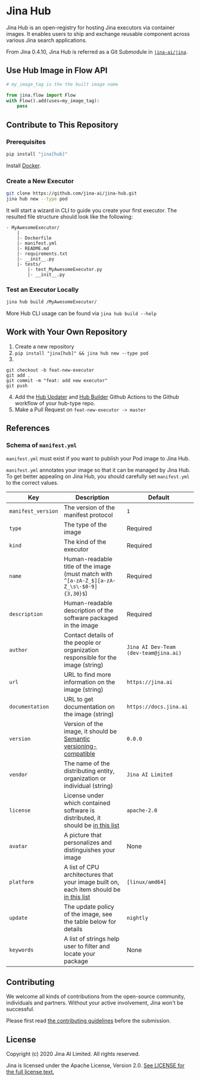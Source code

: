 # Jina Hub

Jina Hub is an open-registry for hosting Jina executors via container images. It enables users to ship and exchange reusable component across various Jina search applications.

From Jina 0.4.10, Jina Hub is referred as a Git Submodule in [`jina-ai/jina`](https://github.com/jina-ai/jina).

<!-- START doctoc generated TOC please keep comment here to allow auto update -->
<!-- DON'T EDIT THIS SECTION, INSTEAD RE-RUN doctoc TO UPDATE -->



<!-- END doctoc generated TOC please keep comment here to allow auto update -->


## Use Hub Image in Flow API

```python
# my_image_tag is the the built image name

from jina.flow import Flow
with Flow().add(uses=my_image_tag):
    pass
```

## Contribute to This Repository

### Prerequisites
```bash
pip install "jina[hub]"
```
Install [Docker](https://docs.docker.com/get-docker/).

### Create a New Executor
```bash
git clone https://github.com/jina-ai/jina-hub.git
jina hub new --type pod
```

It will start a wizard in CLI to guide you create your first executor. The resulted file structure should look like the following:

```text
- MyAwesomeExecutor/
    |
    |- Dockerfile
    |- manifest.yml
    |- README.md
    |- requirements.txt
    |- __init__.py
    |- tests/
        |- test_MyAwesomeExecutor.py
        |- __init__.py
```

### Test an Executor Locally

```bash
jina hub build /MyAwesomeExecutor/
```

More Hub CLI usage can be found via `jina hub build --help`

## Work with Your Own Repository

1. Create a new repository
2. `pip install "jina[hub]" && jina hub new --type pod`
3. 
```
git checkout -b feat-new-executor
git add .
git commit -m "feat: add new executor"
git push
```
4. Add the [Hub Updater](https://github.com/jina-ai/action-hub-updater) and [Hub Builder](https://github.com/jina-ai/action-hub-builder) Github Actions to the Github workflow of your hub-type repo.
5. Make a Pull Request on `feat-new-executor -> master`


## References

### Schema of `manifest.yml`

`manifest.yml` must exist if you want to publish your Pod image to Jina Hub.

`manifest.yml` annotates your image so that it can be managed by Jina Hub. To get better appealing on Jina Hub, you should carefully set `manifest.yml` to the correct values.

| Key | Description | Default |
| --- | --- | --- |
| `manifest_version` | The version of the manifest protocol | `1` |
| `type` | The type of the image | Required |
| `kind` | The kind of the executor | Required |
| `name` | Human-readable title of the image (must match with `^[a-zA-Z_$][a-zA-Z_\s\-$0-9]{3,30}$`) | Required |
| `description` | Human-readable description of the software packaged in the image | Required |
| `author` | Contact details of the people or organization responsible for the image (string) | `Jina AI Dev-Team (dev-team@jina.ai)` |
| `url` | URL to find more information on the image (string) | `https://jina.ai` |
| `documentation` | URL to get documentation on the image (string) | `https://docs.jina.ai` |
| `version` | Version of the image, it should be [Semantic versioning-compatible](http://semver.org/) | `0.0.0` |
| `vendor` | The name of the distributing entity, organization or individual (string) | `Jina AI Limited` |
| `license` | License under which contained software is distributed, it should be [in this list](legacy/builder/osi-approved.yml) | `apache-2.0` |
| `avatar` | A picture that personalizes and distinguishes your image | None |
| `platform` | A list of CPU architectures that your image built on, each item should be [in this list](legacy/builder/platforms.yml) | `[linux/amd64]` |
| `update` | The update policy of the image, see the table below for details  | `nightly` |
| `keywords` | A list of strings help user to filter and locate your package  | None | 


## Contributing

We welcome all kinds of contributions from the open-source community, individuals and partners. Without your active involvement, Jina won't be successful.

Please first read [the contributing guidelines](https://github.com/jina-ai/jina/blob/master/CONTRIBUTING.md) before the submission. 

## License

Copyright (c) 2020 Jina AI Limited. All rights reserved.

Jina is licensed under the Apache License, Version 2.0. [See LICENSE for the full license text.](LICENSE)
